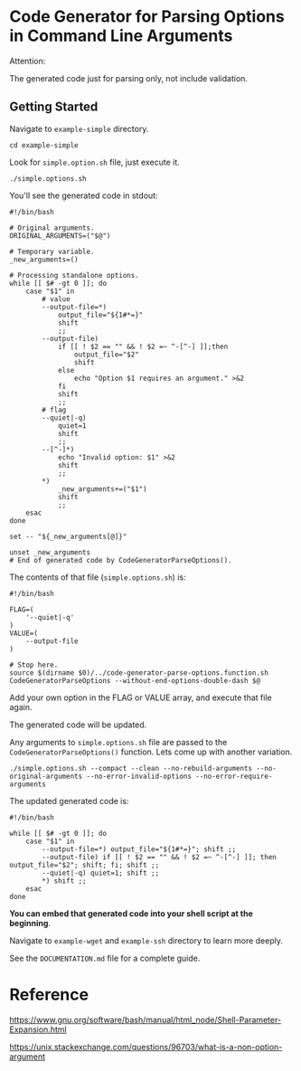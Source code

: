 # Code Generator for Parsing Options in Command Line Arguments

Attention:

The generated code just for parsing only, not include validation.

## Getting Started

Navigate to `example-simple` directory.

```
cd example-simple
```

Look for `simple.option.sh` file, just execute it.

```
./simple.options.sh
```

You'll see the generated code in stdout:

```
#!/bin/bash

# Original arguments.
ORIGINAL_ARGUMENTS=("$@")

# Temporary variable.
_new_arguments=()

# Processing standalone options.
while [[ $# -gt 0 ]]; do
    case "$1" in
        # value
        --output-file=*)
            output_file="${1#*=}"
            shift
            ;;
        --output-file)
            if [[ ! $2 == "" && ! $2 =~ ^-[^-] ]];then
                output_file="$2"
                shift
            else
                echo "Option $1 requires an argument." >&2
            fi
            shift
            ;;
        # flag
        --quiet|-q)
            quiet=1
            shift
            ;;
        --[^-]*)
            echo "Invalid option: $1" >&2
            shift
            ;;
        *)
            _new_arguments+=("$1")
            shift
            ;;
    esac
done

set -- "${_new_arguments[@]}"

unset _new_arguments
# End of generated code by CodeGeneratorParseOptions().
```

The contents of that file (`simple.options.sh`) is:

```
#!/bin/bash

FLAG=(
    '--quiet|-q'
)
VALUE=(
    --output-file
)

# Stop here.
source $(dirname $0)/../code-generator-parse-options.function.sh
CodeGeneratorParseOptions --without-end-options-double-dash $@
```

Add your own option in the FLAG or VALUE array, and execute that file again.

The generated code will be updated.

Any arguments to `simple.options.sh` file are passed to the `CodeGeneratorParseOptions()` function. Lets come up with another variation.

```
./simple.options.sh --compact --clean --no-rebuild-arguments --no-original-arguments --no-error-invalid-options --no-error-require-arguments
```

The updated generated code is:

```
#!/bin/bash

while [[ $# -gt 0 ]]; do
    case "$1" in
        --output-file=*) output_file="${1#*=}"; shift ;;
        --output-file) if [[ ! $2 == "" && ! $2 =~ ^-[^-] ]]; then output_file="$2"; shift; fi; shift ;;
        --quiet|-q) quiet=1; shift ;;
        *) shift ;;
    esac
done

```

**You can embed that generated code into your shell script at the beginning**.

Navigate to `example-wget` and `example-ssh` directory to learn more deeply.

See the `DOCUMENTATION.md` file for a complete guide.

# Reference

https://www.gnu.org/software/bash/manual/html_node/Shell-Parameter-Expansion.html

https://unix.stackexchange.com/questions/96703/what-is-a-non-option-argument
